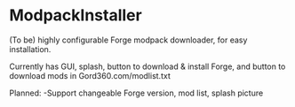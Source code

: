 ModpackInstaller
================

(To be) highly configurable Forge modpack downloader, for easy installation.

Currently has GUI, splash, button to download & install Forge, and button to download mods in Gord360.com/modlist.txt 

Planned:
-Support changeable Forge version, mod list, splash picture
